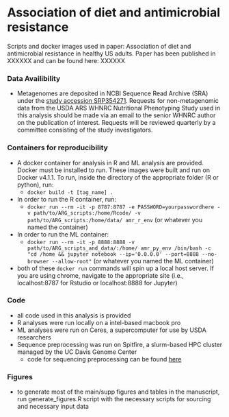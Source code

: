 # Association of diet and antimicrobial resistance
 Scripts and docker images used in paper: Association of diet and antimicrobial resistance in healthy US adults. Paper has been published in XXXXXX and can be found here: XXXXXX

### **Data Availibility**
- Metagenomes are deposited in NCBI Sequence Read Archive (SRA) under the [study accession SRP354271](https://dataview.ncbi.nlm.nih.gov/object/PRJNA795985). Requests for non-metagenomic data from the USDA ARS WHNRC Nutritional Phenotyping Study used in this analysis should be made via an email to the senior WHNRC author on the publication of interest. Requests will be reviewed quarterly by a committee consisting of the study investigators.

### **Containers for reproducibility**
- A docker container for analysis in R and ML analysis are provided. Docker must be installed to run. These images were built and run on Docker v4.1.1. To run, inside the directory of the appropriate folder (R or python), run: 
    - ```docker build -t [tag_name] .```
- In order to run the R container, run: 
    - ```docker run --rm -it -p 8787:8787 -e PASSWORD=yourpasswordhere -v path/to/ARG_scripts:/home/Rcode/ -v path/to/ARG_scripts:/home/data/ amr_r_env``` (or whatever you named the container)
- In order to run the ML container: 
    - ```docker run --rm -it -p 8888:8888 -v path/to/ARG_scripts_and_data/:/home/ amr_py_env /bin/bash -c "cd /home && jupyter notebook --ip='0.0.0.0' --port=8888 --no-browser --allow-root"``` (or whatever you named the ML container)
- both of these ```docker run``` commands will spin up a local host server. If  you are using chrome, navigate to the appropriate site (i.e., localhost:8787 for Rstudio or localhost:8888 for Jupyter)

### **Code**
- all code used in this analysis is provided
- R analyses were run locally on a intel-based macbook pro
- ML analyses were run on Ceres, a supercomputer for use by USDA researchers
- Sequence preprocessing was run on Spitfire, a slurm-based HPC cluster managed by the UC Davis Genome Center
    - code for sequencing preprocessing can be found [here]()

### **Figures**
- to generate most of the main/supp figures and tables in the manuscript, run generate_figures.R script with the necessary scripts for sourcing and necessary input data